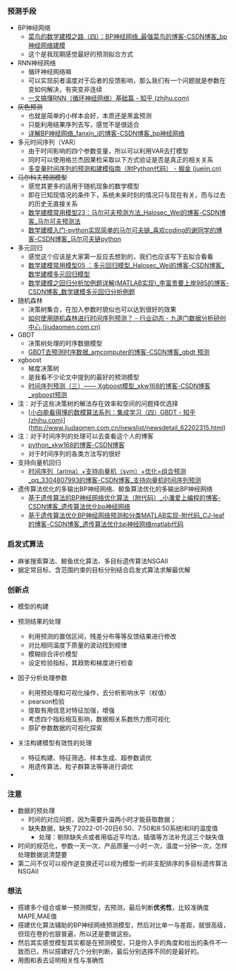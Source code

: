 ### 预测手段

- BP神经网络
  - [菜鸟的数学建模之路（四）：BP神经网络_最强菜鸟的博客-CSDN博客_bp神经网络建模](https://blog.csdn.net/qq_40298902/article/details/100903964)
  - 这个是我现期感觉最好的预测拟合方式
- RNN神经网络
  - 循环神经网络嘛
  - 可以实现前者温度对于后者的反馈影响，那么我们有一个问题就是参数在变如何解决，有突变非连续
  - [一文搞懂RNN（循环神经网络）基础篇 - 知乎 (zhihu.com)](https://zhuanlan.zhihu.com/p/30844905)
- ~~灰色预测~~
  - 也就是简单的小样本会好，本质还是黑盒预测
  - 只能利用结果序列去写，感觉不是很适合
  - [详解BP神经网络_fanxin_i的博客-CSDN博客_bp神经网络](https://blog.csdn.net/fanxin_i/article/details/80212906)
- 多元时间序列（VAR）
  - 由于时间影响的四个参数变量，所以可以利用VAR去打模型
  - 同时可以使用格兰杰因果检采取以下方式验证是否是真正的相关关系
  - [多变量时间序列的预测和建模指南（附Python代码） - 掘金 (juejin.cn)](https://juejin.cn/post/6844903687567966216)
- ~~马尔科夫预测模型~~
  - 感觉其更多的适用于随机现象的数学模型
  - 即在已知现情况的条件下，系统未来时刻的情况只与现在有关，而与过去的历史无直接关系
  - [数学建模常用模型23：马尔可夫预测方法_Halosec_Wei的博客-CSDN博客_马尔可夫预测法](https://blog.csdn.net/qq_41686130/article/details/81906527)
  - [数学建模入门-python实现简单的马尔可夫链_喜欢coding的谢同学的博客-CSDN博客_马尔可夫链python](https://blog.csdn.net/weixin_44112790/article/details/89298698)
- 多元回归
  - 感觉这个应该是大家第一反应去想到的，我们也应该写下去拟合看看
  - [数学建模常用模型05 ：多元回归模型_Halosec_Wei的博客-CSDN博客_数学建模多元回归模型](https://blog.csdn.net/qq_41686130/article/details/81385968)
  - [数学建模之回归分析加例题详解(MATLAB实现)_李富贵要上岸985的博客-CSDN博客_数学建模多元回归分析例题](https://blog.csdn.net/weixin_45755332/article/details/107756316)
- 随机森林
  - 决策树集合，在加入参数时貌似也可以达到很好的效果
  - [如何使用随机森林进行时间序列预测？ - 行业动态 - 九道门数据分析研创中心 (jiudaomen.com.cn)](http://www.jiudaomen.com.cn/newslist/newsdetail_62202315.html)
- GBDT
  - 决策树处理的时序数据模型
  - [GBDT去预测时序数据_amcomputer的博客-CSDN博客_gbdt 预测](https://blog.csdn.net/qq_39463175/article/details/106296391)
- xgboost
  - 梯度决策树
  - 是我看不少论文中提到的最好的预测模型
  - [时间序列预测（三）—— Xgboost模型_xkw168的博客-CSDN博客_xgboost预测](https://blog.csdn.net/kewei168/article/details/90375743)
- 注：对于这些决策树的解法存在效率和空间的问题择优选择
  - [[小白能看得懂的数模算法系列：集成学习（四）GBDT - 知乎 (zhihu.com)](https://zhuanlan.zhihu.com/p/398030159)](http://www.jiudaomen.com.cn/newslist/newsdetail_62202315.html)
- 注：对于时间序列的处理可以去查看这个人的博客
  - [python_xkw168的博客-CSDN博客](https://blog.csdn.net/kewei168/category_8450618.html?spm=1001.2014.3001.5482)
  - 对于时间序列的各类方法写的很好
- 支持向量机回归
  - [时间序列（arima）+支持向量机（svm）+优化=组合预测_qq_3304807993的博客-CSDN博客_支持向量机时间序列预测](https://blog.csdn.net/u014356002/article/details/53163684)
- 遗传算法优化的多输出BP神经网络、鲸鱼算法优化的多输出BP神经网络
  - [基于遗传算法的BP神经网络优化算法（附代码）_小潘爱上编程的博客-CSDN博客_遗传算法优化bp神经网络](https://blog.csdn.net/panmingqian/article/details/121844486)
  - [基于遗传算法优化BP神经网络预测和分类MATLAB实现-附代码_CJ-leaf的博客-CSDN博客_遗传算法优化bp神经网络matlab代码](https://blog.csdn.net/qq_57971471/article/details/121767004)

### 启发式算法

- 麻雀搜索算法、鲸鱼优化算法、多目标遗传算法NSGAII
- 据定常目标、含范围约束的目标分别结合启发式算法求解最优解



### 创新点

- 模型的构建
- 预测结果的处理
  - 利用预测的置信区间，残差分布等等反馈结果进行修改
  - 对比相同温度下质量的波动找到规律
  - 模糊综合评价模型
  - 设定检验指标，其趋势和梯度进行检查
- 因子分析处理参数
  - 利用预处理和可视化操作，去分析影响水平（权值）
  - pearson检验
  - 提取有用信息对特征加强，增强
  - 考虑四个指标相互影响，数据相关系数热力图可视化
  - 原矿参数数据的可视化探索
  
- 关注构建模型有效性的处理
  - 特征构建、特征筛选、样本生成、超参数调优
  - 用遗传算法、粒子群算法等等进行调优
- 



### 注意

- 数据的预处理
  - 时间的对应问题，因为需要升温两小时才能获取数据；
  - 缺失数据，缺失了2022-01-20日6:50、7:50和8:50系统I和II的温度值
    - 处理：剔除缺失点或者用临近平均法、插值等方法补充这三个缺失值
- 时间的规范化，参数一天一次，产品质量一小时一次，温度一分钟一次，怎样处理数据说清楚要
- 第二问不仅可以视作逆变换还可以视为模型一的非支配排序的多目标遗传算法NSGAII



### 想法

- 搭建多个组合或单一预测模型，去预测，最后判断**优劣性**，比较准确度MAPE,MAE值
- 搭建优化算法辅助的BP神经网络预测模型，然后对比单一与差距，就很高级，但现在卷的也狠普遍，所以还是要做这些。
- 然后其实感觉模型其实都是在预测模型，只是你入手的角度和给出的条件不一致而已，所以搭建好几个分别判断，最后分别选择不同的是最好的。
- 用图和表去证明相关性与准确性